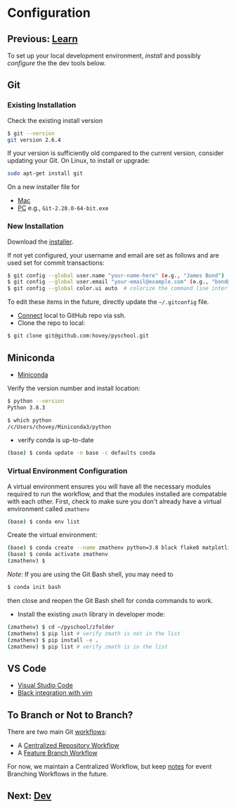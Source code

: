 # Configuration

## Previous: [Learn](learn.md)

To set up your local development environment, *install* and 
possibly *configure* the the dev tools below.

## Git

### Existing Installation

Check the existing install version

```bash
$ git --version
git version 2.6.4
```

If your version is sufficiently old compared to the current version, consider updating your Git.  On Linux, to install or upgrade:

```bash
sudo apt-get install git
```

On a new installer file for
* [Mac](https://git-scm.com/download/mac)
* [PC](https://git-scm.com/download/win) e.g., `Git-2.28.0-64-bit.exe`

### New Installation

Download the [installer](https://git-scm.com/).

If not yet configured, your username and email are set as follows
and are used set for commit transactions:

```bash
$ git config --global user.name "your-name-here" (e.g., "James Bond")
$ git config --global user.email "your-email@example.com" (e.g., "bond@gmail.com")
$ git config --global color.ui auto  # colorize the command line interface 
```

To edit these items in the future, directly update the `~/.gitconfig` file.

* [Connect](https://docs.github.com/en/free-pro-team@latest/github/authenticating-to-github/connecting-to-github-with-ssh) local to GitHub repo via ssh.
* Clone the repo to local:

```bash
$ git clone git@github.com:hovey/pyschool.git
```

## Miniconda

* [Miniconda](https://docs.conda.io/en/latest/miniconda.html)

Verify the version number and install location:

```bash
$ python --version 
Python 3.8.3

$ which python
/c/Users/chovey/Miniconda3/python
```

*  verify conda is up-to-date

```bash
(base) $ conda update -n base -c defaults conda
```

### Virtual Environment Configuration

A virtual environment ensures you will have all the necessary modules required to run the workflow, and that
the modules installed are compatable with each other.  First, check to make sure you don't already have a
virtual environment called `zmathenv` 

```bash
(base) $ conda env list
```

Create the virtual environment:

```bash 
(base) $ conda create --name zmathenv python=3.8 black flake8 matplotlib pytest pytest-cov scipy
(base) $ conda activate zmathenv
(zmathenv) $
```

*Note:* If you are using the Git Bash shell, you may need to 

```bash
$ conda init bash
```

then close and reopen the Git Bash shell for conda commands to work.

* Install the existing `zmath` library in developer mode:

```bash
(zmathenv) $ cd ~/pyschool/zfolder
(zmathenv) $ pip list # verify zmath is not in the list
(zmathenv) $ pip install -e .
(zmathenv) $ pip list # verify zmath is in the list
```

## VS Code

* [Visual Studio Code](https://code.visualstudio.com/)
* [Black integration with vim](https://black.readthedocs.io/en/stable/editor_integration.html#vim)



## To Branch or Not to Branch?

There are two main Git [workflows](https://www.atlassian.com/git/tutorials/comparing-workflows):

* A [Centralized Repository Workflow](https://www.atlassian.com/git/tutorials/comparing-workflows#centralized-workflow)
* A [Feature Branch Workflow](https://www.atlassian.com/git/tutorials/comparing-workflows/feature-branch-workflow)

For now, we maintain a Centralized Workflow, but keep [notes](branching.md) for event Branching Workflows in the future.

## Next: [Dev](dev.md)
